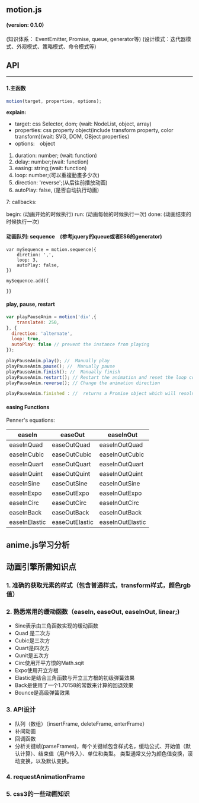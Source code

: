 ## motion.js

#### **(version: 0.1.0)**
(知识体系： EventEmitter, Promise, queue, generator等)
(设计模式：迭代器模式、外观模式、策略模式、命令模式等)

## API
----

#### **1.主函数**

```javascript
motion(target, properties, options);

```
**explain:**

- target: css Selector, dom; (wait: NodeList, object, array)
- properties: css property object(include transform property, color transform)(wait: SVG, DOM, OBject properties)
- options:　object

1. duration: number; (wait: function)
2. delay: number;(wait: function)
3. easing: string;(wait: function)
4. loop: number;(可以重複動畫多少次)
5. direction: 'reverse';(从后往前播放动画)
6. autoPlay: false, (是否自动执行动画)

7: callbacks:

begin: (动画开始的时候执行)
run: (动画每帧的时候执行一次)
done: (动画结束的时候执行一次)



#### **动画队列: sequence**　(参考jquery的queue或者ES6的generator)

```
var mySequence = motion.sequence({
    diretion: ',',
    loop: 3,
    autoPlay: false,
})

mySequence.add({

}}
```


#### **play, pause, restart**

```javascript
var playPauseAnim = motion('div',{
    translateX: 250,
}, {
  direction: 'alternate',
  loop: true,
  autoPlay: false // prevent the instance from playing
});

playPauseAnim.play(); //  Manually play
playPauseAnim.pause(); //  Manually pause
playPauseAnim.finish(); //  Manually finish
playPauseAnim.restart(); // Restart the animation and reset the loop count / current direction
playPauseAnim.reverse(); // Change the animation direction

playPauseAnim.finished : //  returns a Promise object which will resolve once the animation has finished running.
```


#### easing Functions


Penner's equations:

| easeIn | easeOut | easeInOut
| --- | --- | ---
| easeInQuad | easeOutQuad | easeInOutQuad |
| easeInCubic | easeOutCubic | easeInOutCubic
| easeInQuart | easeOutQuart | easeInOutQuart
| easeInQuint | easeOutQuint | easeInOutQuint
| easeInSine | easeOutSine | easeInOutSine
| easeInExpo | easeOutExpo | easeInOutExpo
| easeInCirc | easeOutCirc | easeInOutCirc
| easeInBack | easeOutBack | easeInOutBack
| easeInElastic | easeOutElastic | easeInOutElastic






## anime.js学习分析





## 动画引擎所需知识点

### 1. 准确的获取元素的样式（包含普通样式，transform样式，颜色rgb值）

### 2. 熟悉常用的缓动函数（easeIn, easeOut, easeInOut, linear;)

- Sine表示由三角函数实现的缓动函数
- Quad 是二次方
- Cubic是三次方
- Quart是四次方
- Qunit是五次方
- Circ使用开平方恨的Math.sqit
- Expo使用开立方根
- Elastic是结合三角函数与开立三方根的初级弹簧效果
- Back是使用了一个1.70158的常数来计算的回退效果
- Bounce是高级弹簧效果

### 3. API设计

* 队列（数组）（insertFrame, deleteFrame, enterFrame）
* 补间动画
* 回调函数
* 分析关键帧(parseFrames)，每个关键帧包含样式名，缓动公式、开始值（默认计算）、结束值（用户传入）、单位和类型。
类型通常又分为颜色值变换，滚动变换，以及默认变换。

### 4. requestAnimationFrame

### 5. css3的一些动画知识